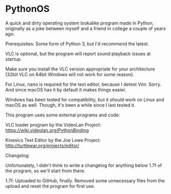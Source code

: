 # PythonOS
A quick and dirty operating system lookalike program made in Python, originally as a joke between myself and a friend in college a couple of years ago.

Prerequisites:
Some form of Python 3, but I'd recommend the latest.

VLC is optional, but the program will report sound playback issues at startup.

Make sure you install the VLC version appropriate for your architecture (32bit VLC on 64bit Windows will not work for some reason).

For Linux, nano is required for the text editor, because I detest Vim. Sorry. And since macOS has it by default it makes things easier.

Windows has been tested for compatibility, but it *should* work on Linux and macOS as well. Though, it's been a while since I last tested it.

This program uses some external programs and code:

VLC loader program by the VideoLan Project: https://wiki.videolan.org/PythonBinding

Kinesics Text Editor by the Joe Lowe Project: http://turtlewar.org/projects/editor/


Changelog:

Unfortunately, I didn't think to write a changelog for anything below 1.7f of the program, so we'll start from there.

1.7f:
Uploaded to GitHub, finally. Removed some unnecessary files from the upload and reset the program for first use.